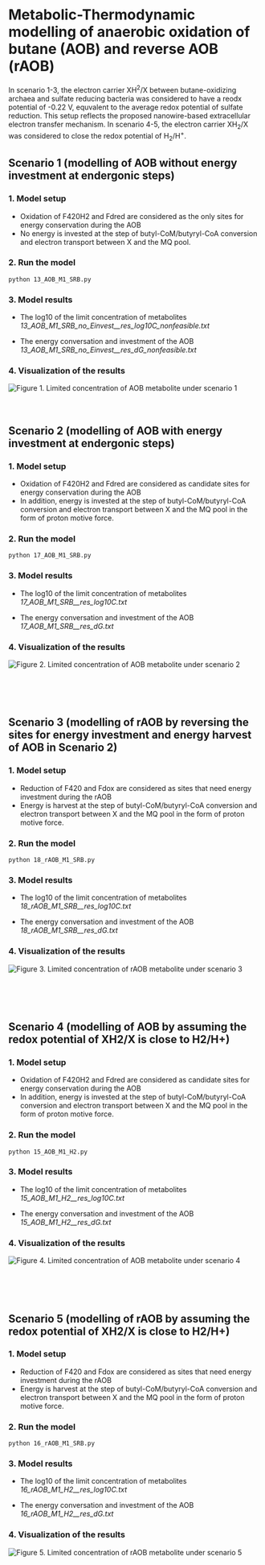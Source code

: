 # Metabolic-Thermodynamic modelling of anaerobic oxidation of butane (AOB) and reverse AOB (rAOB)

In scenario 1-3, the electron carrier XH<sup>2</sup>/X between butane-oxidizing archaea and sulfate reducing bacteria was considered to have a reodx potential of -0.22 V, equvalent to the average redox potential of sulfate reduction. This setup reflects the proposed nanowire-based extracellular electron transfer mechanism. In scenario 4-5, the electron carrier XH$_2$/X was considered to close the redox potential of H$_2$/H$^+$.


## Scenario 1 (modelling of AOB without energy investment at endergonic steps)

### 1. Model setup
* Oxidation of F420H2 and Fdred are considered as the only sites for energy conservation during the AOB
* No energy is invested at the step of butyl-CoM/butyryl-CoA conversion and electron transport between X and the MQ pool. 

### 2. Run the model
```
python 13_AOB_M1_SRB.py  
```

### 3. Model results 
* The log10 of the limit concentration of metabolites
	*13_AOB_M1_SRB_no_Einvest__res_log10C_nonfeasible.txt*

* The energy conversation and investment of the AOB
	*13_AOB_M1_SRB_no_Einvest__res_dG_nonfeasible.txt*

### 4. Visualization of the results
![Figure 1. Limited concentration of AOB metabolite under scenario 1](https://github.com/SongCanChen11/BackFluxDuringAOB/blob/main/MetabolicModel/13_AOB_github.png)
<br />
<br />
<br />


## Scenario 2 (modelling of AOB with energy investment at endergonic steps)

### 1. Model setup
* Oxidation of F420H2 and Fdred are considered as candidate sites for energy conservation during the AOB
* In addition, energy is invested at the step of butyl-CoM/butyryl-CoA conversion and electron transport between X and the MQ pool in the form of proton motive force. 


### 2. Run the model
```
python 17_AOB_M1_SRB.py  
```

### 3. Model results 
* The log10 of the limit concentration of metabolites
	*17_AOB_M1_SRB__res_log10C.txt*

* The energy conversation and investment of the AOB
	*17_AOB_M1_SRB__res_dG.txt*


### 4. Visualization of the results
![Figure 2. Limited concentration of AOB metabolite under scenario 2](https://github.com/SongCanChen11/BackFluxDuringAOB/blob/main/MetabolicModel/17_AOB_github.png)

<br />
<br />
<br />


## Scenario 3 (modelling of rAOB by reversing the sites for energy investment and energy harvest of AOB in Scenario 2)

### 1. Model setup
* Reduction of F420 and Fdox are considered as sites that need energy investment during the rAOB
* Energy is harvest at the step of butyl-CoM/butyryl-CoA conversion and electron transport between X and the MQ pool in the form of proton motive force. 


### 2. Run the model
```
python 18_rAOB_M1_SRB.py  
```

### 3. Model results 
* The log10 of the limit concentration of metabolites
	*18_rAOB_M1_SRB__res_log10C.txt*

* The energy conversation and investment of the AOB
	*18_rAOB_M1_SRB__res_dG.txt*

### 4. Visualization of the results
![Figure 3. Limited concentration of rAOB metabolite under scenario 3](https://github.com/SongCanChen11/BackFluxDuringAOB/blob/main/MetabolicModel/18_rAOB_github.png)


<br />
<br />
<br />
	

## Scenario 4 (modelling of AOB by assuming the redox potential of XH2/X is close to H2/H+)

### 1. Model setup
* Oxidation of F420H2 and Fdred are considered as candidate sites for energy conservation during the AOB
* In addition, energy is invested at the step of butyl-CoM/butyryl-CoA conversion and electron transport between X and the MQ pool in the form of proton motive force. 


### 2. Run the model
```
python 15_AOB_M1_H2.py
```

### 3. Model results 
* The log10 of the limit concentration of metabolites
	*15_AOB_M1_H2__res_log10C.txt*

* The energy conversation and investment of the AOB
	*15_AOB_M1_H2__res_dG.txt*
  
### 4. Visualization of the results
![Figure 4. Limited concentration of AOB metabolite under scenario 4](https://github.com/SongCanChen11/BackFluxDuringAOB/blob/main/MetabolicModel/15_AOB_log10C_github.png)


<br />
<br />
<br />

## Scenario 5 (modelling of rAOB by assuming the redox potential of XH2/X is close to H2/H+)

### 1. Model setup
* Reduction of F420 and Fdox are considered as sites that need energy investment during the rAOB
* Energy is harvest at the step of butyl-CoM/butyryl-CoA conversion and electron transport between X and the MQ pool in the form of proton motive force. 


### 2. Run the model
```
python 16_rAOB_M1_SRB.py  
```

### 3. Model results 
* The log10 of the limit concentration of metabolites
	*16_rAOB_M1_H2__res_log10C.txt*

* The energy conversation and investment of the AOB
	*16_rAOB_M1_H2__res_dG.txt*

### 4. Visualization of the results
![Figure 5. Limited concentration of rAOB metabolite under scenario 5](https://github.com/SongCanChen11/BackFluxDuringAOB/blob/main/MetabolicModel/16_rAOB_log10C_github.png)

<br />
<br />
<br />

